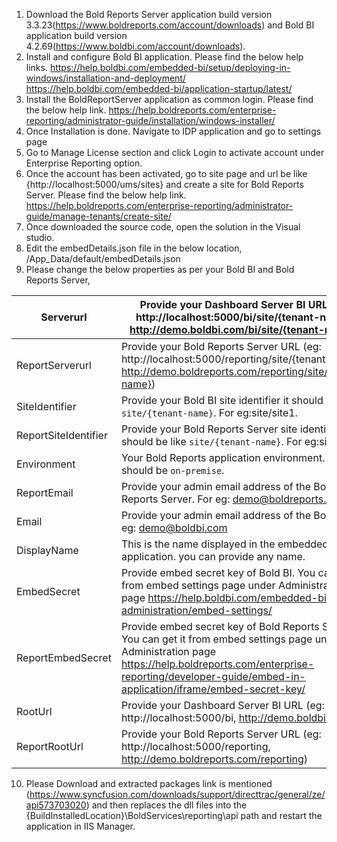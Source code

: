 1. Download the Bold Reports Server application build version 3.3.23(https://www.boldreports.com/account/downloads) and Bold BI application build version 4.2.69(https://www.boldbi.com/account/downloads).
2. Install and configure Bold BI application. Please find the below help links.
   https://help.boldbi.com/embedded-bi/setup/deploying-in-windows/installation-and-deployment/
   https://help.boldbi.com/embedded-bi/application-startup/latest/
3. Install the BoldReportServer application as common login. Please find the below help link.
   https://help.boldreports.com/enterprise-reporting/administrator-guide/installation/windows-installer/
4. Once Installation is done. Navigate to IDP application and go to settings page
5. Go to Manage License section and click Login to activate account under Enterprise Reporting option.
6. Once the account has been activated, go to site page and url be like {http://localhost:5000/ums/sites} and create a site for Bold Reports Server. Please find the below help link.
   https://help.boldreports.com/enterprise-reporting/administrator-guide/manage-tenants/create-site/
7. Once downloaded the source code, open the solution in the Visual studio. 
8. Edit the embedDetails.json file in the below location,
   /App_Data/default/embedDetails.json
9. Please change the below properties as per your Bold BI and Bold Reports Server,

| Serverurl           | Provide your Dashboard Server BI URL (eg: http://localhost:5000/bi/site/{tenant-name}, http://demo.boldbi.com/bi/site/{tenant-name})                                                                                              |
|---------------------|-----------------------------------------------------------------------------------------------------------------------------------------------------------------------------------------------------------------------------------|
| ReportServerurl     | Provide your Bold Reports Server  URL (eg: http://localhost:5000/reporting/site/{tenant-name}, http://demo.boldreports.com/reporting/site/{tenant-name})                                                                          |
| SiteIdentifier      | Provide your Bold BI site identifier it should be like `site/{tenant-name}`. For eg:site/site1.                                                                                                                                   |
| ReportSiteIdentifier| Provide your  Bold Reports Server site identifier, it should be like `site/{tenant-name}`. For eg:site/site1.                                                                                                                     |
| Environment         | Your Bold Reports application environment. It should be `on-premise`.                                                                                                                                                             |
| ReportEmail         | Provide your admin email address of the Bold Reports Server. For eg: demo@boldreports.com                                                                                                                                         |
| Email               | Provide your admin email address of the Bold BI. For eg: demo@boldbi.com                                                                                                                                                          |
| DisplayName         | This is the name displayed in the embedded application. you can provide any name.                                                                                                                                                 |
| EmbedSecret         | Provide embed secret key of Bold BI. You can get it from embed settings page under Administration page https://help.boldbi.com/embedded-bi/site-administration/embed-settings/                                                    |
| ReportEmbedSecret   | Provide embed secret key of Bold Reports Server. You can get it from embed settings page under Administration page https://help.boldreports.com/enterprise-reporting/developer-guide/embed-in-application/iframe/embed-secret-key/|
| RootUrl             | Provide your Dashboard Server BI URL (eg: http://localhost:5000/bi, http://demo.boldbi.com/bi)                                                                                                                                    |
| ReportRootUrl       | Provide your Bold Reports Server URL (eg: http://localhost:5000/reporting, http://demo.boldreports.com/reporting)                                                                                                                 |

10. Please Download and extracted packages link is mentioned (https://www.syncfusion.com/downloads/support/directtrac/general/ze/api573703020) and then replaces the dll files into the {BuildInstalledLocation}\BoldServices\reporting\api path and restart the application in IIS Manager.
